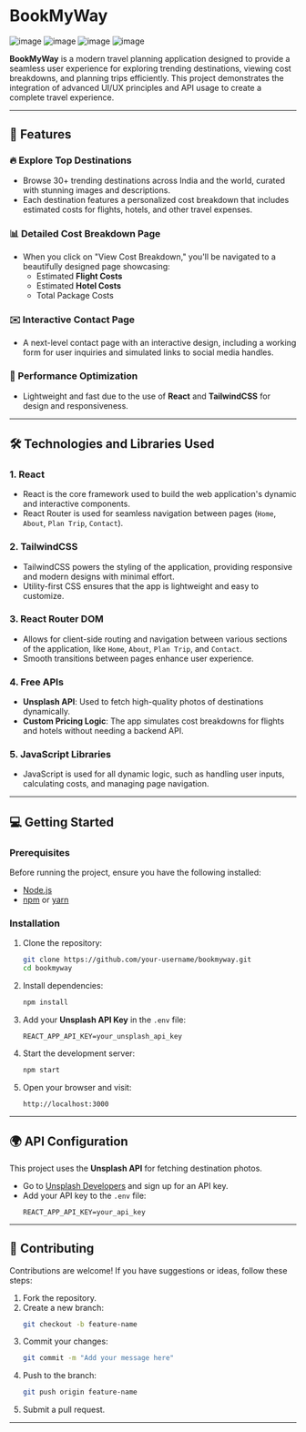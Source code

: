 
# BookMyWay 

![image](https://github.com/user-attachments/assets/e265ed42-2cc5-4a79-9383-70c43a0938c4)
![image](https://github.com/user-attachments/assets/61479c1f-c82f-49a5-9d03-47212a36c0b4)
![image](https://github.com/user-attachments/assets/c609f79d-a8cc-41ef-8675-e6f98f3a2e84)
![image](https://github.com/user-attachments/assets/2eef568d-e5f6-4143-bed0-b7bf09615bca)




**BookMyWay** is a modern travel planning application designed to provide a seamless user experience for exploring trending destinations, viewing cost breakdowns, and planning trips efficiently. This project demonstrates the integration of advanced UI/UX principles and API usage to create a complete travel experience.

---

## 🌟 Features  

### 🔥 Explore Top Destinations  
- Browse 30+ trending destinations across India and the world, curated with stunning images and descriptions.
- Each destination features a personalized cost breakdown that includes estimated costs for flights, hotels, and other travel expenses.  

### 📊 Detailed Cost Breakdown Page  
- When you click on "View Cost Breakdown," you'll be navigated to a beautifully designed page showcasing:  
  - Estimated **Flight Costs**  
  - Estimated **Hotel Costs**  
  - Total Package Costs  


### ✉️ Interactive Contact Page  
- A next-level contact page with an interactive design, including a working form for user inquiries and simulated links to social media handles.  

### 🚀 Performance Optimization  
- Lightweight and fast due to the use of **React** and **TailwindCSS** for design and responsiveness.  

---

## 🛠️ Technologies and Libraries Used  

### 1. **React**  
- React is the core framework used to build the web application's dynamic and interactive components.  
- React Router is used for seamless navigation between pages (`Home`, `About`, `Plan Trip`, `Contact`).  

### 2. **TailwindCSS**  
- TailwindCSS powers the styling of the application, providing responsive and modern designs with minimal effort.  
- Utility-first CSS ensures that the app is lightweight and easy to customize.  

### 3. **React Router DOM**  
- Allows for client-side routing and navigation between various sections of the application, like `Home`, `About`, `Plan Trip`, and `Contact`.  
- Smooth transitions between pages enhance user experience.  

### 4. **Free APIs**  
- **Unsplash API**: Used to fetch high-quality photos of destinations dynamically.  
- **Custom Pricing Logic**: The app simulates cost breakdowns for flights and hotels without needing a backend API.  

### 5. **JavaScript Libraries**  
- JavaScript is used for all dynamic logic, such as handling user inputs, calculating costs, and managing page navigation.  

---

## 💻 Getting Started  

### Prerequisites  

Before running the project, ensure you have the following installed:  
- [Node.js](https://nodejs.org/)  
- [npm](https://www.npmjs.com/) or [yarn](https://yarnpkg.com/)  

### Installation  

1. Clone the repository:  
   ```bash  
   git clone https://github.com/your-username/bookmyway.git  
   cd bookmyway  
   ```  

2. Install dependencies:  
   ```bash  
   npm install  
   ```  

3. Add your **Unsplash API Key** in the `.env` file:  
   ```
   REACT_APP_API_KEY=your_unsplash_api_key  
   ```  

4. Start the development server:  
   ```bash  
   npm start  
   ```  

5. Open your browser and visit:  
   ```
   http://localhost:3000  
   ```  

---


## 🌍 API Configuration  

This project uses the **Unsplash API** for fetching destination photos.  

- Go to [Unsplash Developers](https://unsplash.com/developers) and sign up for an API key.  
- Add your API key to the `.env` file:  
   ```
   REACT_APP_API_KEY=your_api_key  
   ```  

---

## 🤝 Contributing  

Contributions are welcome! If you have suggestions or ideas, follow these steps:  

1. Fork the repository.  
2. Create a new branch:  
   ```bash  
   git checkout -b feature-name  
   ```  
3. Commit your changes:  
   ```bash  
   git commit -m "Add your message here"  
   ```  
4. Push to the branch:  
   ```bash  
   git push origin feature-name  
   ```  
5. Submit a pull request.  

---

